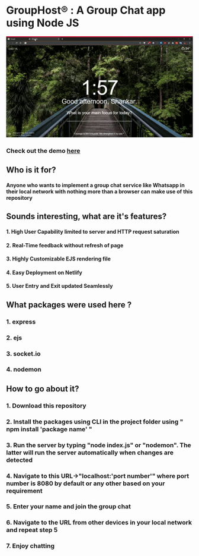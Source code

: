 <h1> GroupHost® : A Group Chat app using Node JS </h1>

<p align="center">
  
<img src="https://github.com/ShankarNarayanan97/GroupHost/blob/master/ezgif-3-f945c8007d41.gif">
</p>

<h3>Check out the demo <a href="https://www.youtube.com/watch?v=EsjUVA-Xoc8">here</a> </h3>

<h2> Who is it for? </h2>
<h4> Anyone who wants to implement a group chat service like Whatsapp in their local network with nothing more than a browser can make use of this repository </h4>

<h2> Sounds interesting, what are it's features? </h2>
<h4>1. High User Capability limited to server and HTTP request saturation  </h4>
<h4>2. Real-Time feedback without refresh of page </h4>
<h4>3. Highly Customizable EJS rendering file </h4>
<h4>4. Easy Deployment on Netlify </h4>
<h4>5. User Entry and Exit updated Seamlessly</h4>

<h2> What packages were used here ?</h2>
<h3>1. express </h3>
<h3>2. ejs </h3>
<h3>3. socket.io </h3>
<h3>4. nodemon </h3>

<h2> How to go about it? </h2>
<h3>1. Download this repository  </h3>
<h3>2. Install the packages using CLI in the project folder using " npm install 'package name' " </h3>
<h3>3. Run the server by typing "node index.js" or "nodemon". The latter will run the server automatically when changes are detected </h3>
<h3>4. Navigate to this URL->"localhost:'port number'" where port number is 8080 by default or any other based on your requirement</h3>
<h3>5. Enter your name and join the group chat </h3>
<h3>6. Navigate to the URL from other devices in your local network and repeat step 5 </h3>
<h3>7. Enjoy chatting </h3>

